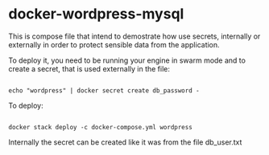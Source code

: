# docker-wordpress-mysql

This is compose file that intend to demostrate how use secrets, internally or externally in order to protect sensible data from the application.

To deploy it, you need to be running your engine in swarm mode and to create a secret, that is used externally in the file:

```

echo "wordpress" | docker secret create db_password -

```

To deploy:

```

docker stack deploy -c docker-compose.yml wordpress

```

Internally the secret can be created like it was from the file db_user.txt
